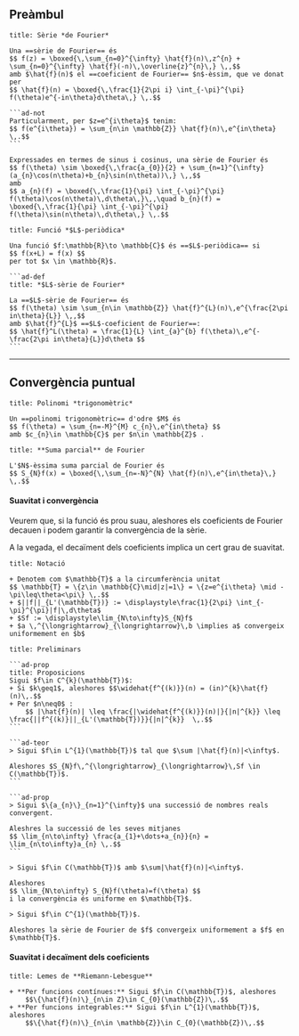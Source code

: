 ## Preàmbul

````ad-def
title: Sèrie *de Fourier*

Una ==sèrie de Fourier== és
$$ f(z) = \boxed{\,\sum_{n=0}^{\infty} \hat{f}(n)\,z^{n} + \sum_{n=0}^{\infty} \hat{f}(-n)\,\overline{z}^{n}\,} \,,$$
amb $\hat{f}(n)$ el ==coeficient de Fourier== $n$-èssim, que ve donat per
$$ \hat{f}(n) = \boxed{\,\frac{1}{2\pi i} \int_{-\pi}^{\pi} f(\theta)e^{-in\theta}d\theta\,} \,.$$

```ad-not
Particularment, per $z=e^{i\theta}$ tenim:
$$ f(e^{i\theta}) = \sum_{n\in \mathbb{Z}} \hat{f}(n)\,e^{in\theta} \,.$$
```

Expressades en termes de sinus i cosinus, una sèrie de Fourier és
$$ f(\theta) \sim \boxed{\,\frac{a_{0}}{2} + \sum_{n=1}^{\infty}(a_{n}\cos(n\theta)+b_{n}\sin(n\theta))\,} \,,$$
amb
$$ a_{n}(f) = \boxed{\,\frac{1}{\pi} \int_{-\pi}^{\pi} f(\theta)\cos(n\theta)\,d\theta\,}\,,\quad b_{n}(f) = \boxed{\,\frac{1}{\pi} \int_{-\pi}^{\pi} f(\theta)\sin(n\theta)\,d\theta\,} \,.$$
````



````ad-def
title: Funció *$L$-periòdica*

Una funció $f:\mathbb{R}\to \mathbb{C}$ és ==$L$-periòdica== si
$$ f(x+L) = f(x) $$
per tot $x \in \mathbb{R}$.

```ad-def
title: *$L$-sèrie de Fourier*

La ==$L$-sèrie de Fourier== és
$$ f(\theta) \sim \sum_{n\in \mathbb{Z}} \hat{f}^{L}(n)\,e^{\frac{2\pi in\theta}{L}} \,,$$
amb $\hat{f}^{L}$ ==$L$-coeficient de Fourier==:
$$ \hat{f}^L(\theta) = \frac{1}{L} \int_{a}^{b} f(\theta)\,e^{-\frac{2\pi in\theta}{L}}d\theta $$
```
````


---
## **Convergència** puntual

```ad-def
title: Polinomi *trigonomètric*

Un ==polinomi trigonomètric== d'odre $M$ és
$$ f(\theta) = \sum_{n=-M}^{M} c_{n}\,e^{in\theta} $$
amb $c_{n}\in \mathbb{C}$ per $n\in \mathbb{Z}$ .
```

```ad-prop
title: **Suma parcial** de Fourier

L'$N$-èssima suma parcial de Fourier és
$$ S_{N}f(x) = \boxed{\,\sum_{n=-N}^{N} \hat{f}(n)\,e^{in\theta}\,} \,.$$
```


#### **Suavitat** i convergència

Veurem que, si la funció és prou suau, aleshores els coeficients  de Fourier decauen i podem garantir la convergència de la sèrie.

A la vegada, el decaïment dels coeficients implica un cert grau de suavitat.

```ad-not
title: Notació

+ Denotem com $\mathbb{T}$ a la circumferència unitat
$$ \mathbb{T} = \{z\in \mathbb{C}\mid|z|=1\} = \{z=e^{i\theta} \mid -\pi\leq\theta<\pi\} \,.$$
+ $||f||_{L'(\mathbb{T})} := \displaystyle\frac{1}{2\pi} \int_{-\pi}^{\pi}|f|\,d\theta$
+ $Sf := \displaystyle\lim_{N\to\infty}S_{N}f$
+ $a \,^{\longrightarrow}_{\longrightarrow}\,b \implies a$ convergeix uniformement en $b$ 
```

`````ad-prop
title: Preliminars

```ad-prop
title: Proposicions
Sigui $f\in C^{k}(\mathbb{T})$:
+ Si $k\geq1$, aleshores $$\widehat{f^{(k)}}(n) = (in)^{k}\hat{f}(n)\,.$$
+ Per $n\neq0$ :
	$$ |\hat{f}(n)| \leq \frac{|\widehat{f^{(k)}}(n)|}{|n|^{k}} \leq \frac{||f^{(k)}||_{L'(\mathbb{T})}}{|n|^{k}}  \,.$$
```

```ad-teor
> Sigui $f\in L^{1}(\mathbb{T})$ tal que $\sum |\hat{f}(n)|<\infty$.

Aleshores $S_{N}f\,^{\longrightarrow}_{\longrightarrow}\,Sf \in C(\mathbb{T})$.
```

```ad-prop
> Sigui $\{a_{n}\}_{n=1}^{\infty}$ una successió de nombres reals convergent.

Aleshres la successió de les seves mitjanes
$$ \lim_{n\to\infty} \frac{a_{1}+\dots+a_{n}}{n} = \lim_{n\to\infty}a_{n} \,.$$
```
`````

```ad-teor
> Sigui $f\in C(\mathbb{T})$ amb $\sum|\hat{f}(n)|<\infty$.

Aleshores
$$ \lim_{N\to\infty} S_{N}f(\theta)=f(\theta) $$
i la convergència és uniforme en $\mathbb{T}$.
```

```ad-teor
> Sigui $f\in C^{1}(\mathbb{T})$.

Aleshores la sèrie de Fourier de $f$ convergeix uniformement a $f$ en $\mathbb{T}$.
```


#### Suavitat i **decaïment dels coeficients**

````ad-prop
title: Lemes de **Riemann-Lebesgue**

+ **Per funcions contínues:** Sigui $f\in C(\mathbb{T})$, aleshores
	$$\{\hat{f}(n)\}_{n\in Z}\in C_{0}(\mathbb{Z})\,.$$
+ **Per funcions integrables:** Sigui $f\in L^{1}(\mathbb{T})$, aleshores
	$$\{\hat{f}(n)\}_{n\in \mathbb{Z}}\in C_{0}(\mathbb{Z})\,.$$
````